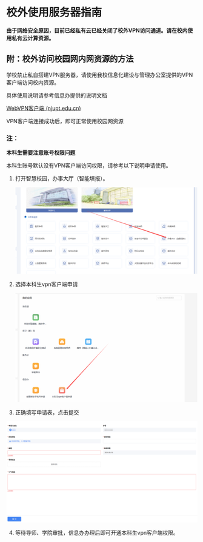 # 校外使用服务器指南

**由于网络安全原因，目前已经私有云已经关闭了校外VPN访问通道。请在校内使用私有云计算资源。**

## 附：校外访问校园网内网资源的方法

学校禁止私自搭建VPN服务器，请使用我校信息化建设与管理办公室提供的VPN客户端访问校内资源。

具体使用说明请参考信息办提供的说明文档

[WebVPN客户端 (njupt.edu.cn)](https://xxb.njupt.edu.cn/2021/0514/c9858a193515/page.htm)

VPN客户端连接成功后，即可正常使用校园网资源

### 注：

**本科生需要注意账号权限问题**

本科生账号默认没有VPN客户端访问权限，请参考以下说明申请使用。

1. 打开智慧校园，办事大厅（智能填报）。

   <img src=".\vpn\1.png" alt="1" style="zoom:50%;" />

2. 选择本科生vpn客户端申请

   <img src=".\vpn\2.png" alt="2" style="zoom:50%;" />

3. 正确填写申请表，点击提交

<img src=".\vpn\3.png" alt="3" style="zoom:50%;" />

4. 等待导师、学院审批，信息办办理后即可开通本科生vpn客户端权限。
